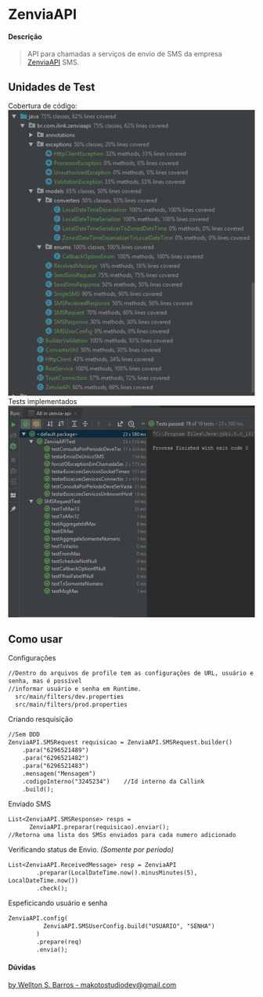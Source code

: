 # ZenviaAPI

#### Descrição
> API para chamadas a serviços de envio de SMS da empresa [ZenviaAPI](https://zenviasms.docs.apiary.io/) SMS.

## Unidades de Test
Cobertura de código:
<br/>
![](src/test/resources/cobertura.PNG)
<br/>
Tests implementados
<br/>
![](src/test/resources/test.PNG)

## Como usar
Configurações
    
    //Dentro do arquivos de profile tem as configurações de URL, usuário e senha, mas é possível
    //informar usuário e senha em Runtime.
      src/main/filters/dev.properties
      src/main/filters/prod.properties

  Criando resquisição
    
    //Sem DDD
    ZenviaAPI.SMSRequest requisicao = ZenviaAPI.SMSRequest.builder()
        .para("6296521489")
        .para("6296521482")
        .para("6296521483")
        .mensagem("Mensagem")
        .codigoInterno("3245234")    //Id interno da Callink
        .build();
        
  Enviado SMS
  
    List<ZenviaAPI.SMSResponse> resps =
          ZenviaAPI.preparar(requisicao).enviar();
    //Retorna uma lista dos SMSs enviados para cada numero adicionado

  Verificando status de Envio. *(Somente por período)*
      
    List<ZenviaAPI.ReceivedMessage> resp = ZenviaAPI
            .preparar(LocalDateTime.now().minusMinutes(5), LocalDateTime.now())
            .check();      
    
  Espeficicando usuário e senha
  
    ZenviaAPI.config(
              ZenviaAPI.SMSUserConfig.build("USUARIO", "SENHA")
            )
            .prepare(req)
            .envia();
    
#### Dúvidas 
[by Wellton S. Barros - makotostudiodev@gmail.com](https://github.com/Cafecanudo/zenvia-api)